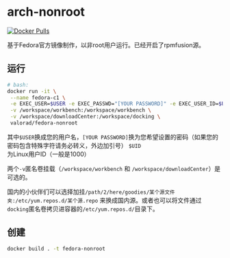 # arch-nonroot
[![Docker Pulls](https://img.shields.io/docker/pulls/valorad/fedora-nonroot.svg?style=flat-square)](https://hub.docker.com/r/valorad/fedora-nonroot/)

基于Fedora官方镜像制作，以非root用户运行。已经开启了rpmfusion源。

## 运行
``` bash
# bash:
docker run -it \
 --name fedora-c1 \
 -e EXEC_USER=$USER -e EXEC_PASSWD="[YOUR PASSWORD]" -e EXEC_USER_ID=$UID \
 -v /workspace/workbench:/workspace/workbench \
 -v /workspace/downloadCenter:/workspace/docking \
 valorad/fedora-nonroot
```
其中`$USER`换成您的用户名，`[YOUR PASSWORD]`换为您希望设置的密码（如果您的密码包含特殊字符请务必转义，外边加引号） `$UID`为Linux用户ID（一般是1000）

两个`-v`匿名卷挂载（`/workspace/workbench` 和 `/workspace/downloadCenter`）是可选的。

国内的小伙伴们可以选择加挂`/path/2/here/goodies/某个源文件夹:/etc/yum.repos.d/某个源.repo` 来换成国内源。或者也可以将文件通过`docking`匿名卷拷贝进容器的`/etc/yum.repos.d/`目录下。

## 创建
``` bash
docker build . -t fedora-nonroot
```